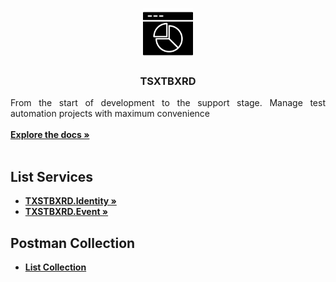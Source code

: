 <br/>
<p align="center">
  <a href="https://github.com/ItRealRew/TxstBxrd/tree/master">
    <img src="image\icon.png" alt="Logo" width="80" height="80">
  </a>

  <h3 align="center">TSXTBXRD</h3>

  <p align="justify">
    From the start of development to the support stage. Manage test automation projects with maximum convenience
    <br/>
    <br/>
    <a href="https://github.com/ItRealRew/TxstBxrd/tree/Analytical/Documentation"><strong>Explore the docs »</strong></a>
    <br/>
    <br/>
  </p>
</p>

## List Services

* <a href="https://github.com/ItRealRew/TxstBxrd/tree/master/TXSTBXRD/TXTBXRD-SERVICES/IDENTITY-SERVICE"><strong>TXSTBXRD.Identity         »</strong></a>
* <a href="https://github.com/ItRealRew/TxstBxrd/tree/master/TXSTBXRD/TXTBXRD-SERVICES/EVENT-SERVICE"><strong>TXSTBXRD.Event            »</strong></a>

## Postman Collection 

* <a href="https://github.com/ItRealRew/TxstBxrd/tree/master/TXSTBXRD/POSTMAN-COLLECTION"><strong>List Collection</strong></a>